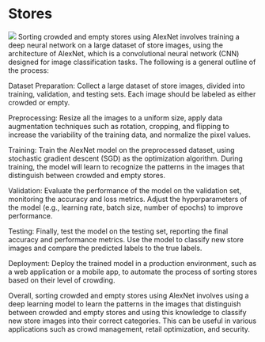 # Stores
<img src="https://media.fashionnetwork.com/m/84a0/8343/a8a4/2e3f/a0df/4d2b/de4e/8218/7c7e/fcf3/fcf3.jpg">
Sorting crowded and empty stores using AlexNet involves training a deep neural network on a large dataset of store images, using the architecture of AlexNet, which is a convolutional neural network (CNN) designed for image classification tasks. The following is a general outline of the process:

Dataset Preparation: Collect a large dataset of store images, divided into training, validation, and testing sets. Each image should be labeled as either crowded or empty.

Preprocessing: Resize all the images to a uniform size, apply data augmentation techniques such as rotation, cropping, and flipping to increase the variability of the training data, and normalize the pixel values.

Training: Train the AlexNet model on the preprocessed dataset, using stochastic gradient descent (SGD) as the optimization algorithm. During training, the model will learn to recognize the patterns in the images that distinguish between crowded and empty stores.

Validation: Evaluate the performance of the model on the validation set, monitoring the accuracy and loss metrics. Adjust the hyperparameters of the model (e.g., learning rate, batch size, number of epochs) to improve performance.

Testing: Finally, test the model on the testing set, reporting the final accuracy and performance metrics. Use the model to classify new store images and compare the predicted labels to the true labels.

Deployment: Deploy the trained model in a production environment, such as a web application or a mobile app, to automate the process of sorting stores based on their level of crowding.

Overall, sorting crowded and empty stores using AlexNet involves using a deep learning model to learn the patterns in the images that distinguish between crowded and empty stores and using this knowledge to classify new store images into their correct categories. This can be useful in various applications such as crowd management, retail optimization, and security.
